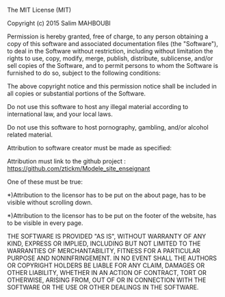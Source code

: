 The MIT License (MIT)

Copyright (c) 2015 Salim MAHBOUBI

Permission is hereby granted, free of charge, to any person obtaining a copy
of this software and associated documentation files (the "Software"), to deal
in the Software without restriction, including without limitation the rights
to use, copy, modify, merge, publish, distribute, sublicense, and/or sell
copies of the Software, and to permit persons to whom the Software is
furnished to do so, subject to the following conditions:

The above copyright notice and this permission notice shall be included in all
copies or substantial portions of the Software.

Do not use this software to host any illegal material according to international law, and your local laws.

Do not use this software to host pornography, gambling, and/or alcohol related material.

Attribution to software creator must be made as specified:

Attribution must link to the github project : https://github.com/ztickm/Modele_site_enseignant

One of these must be true:

*)Attribution to the licensor has to be put on the about page, has to be visible without scrolling down.

*)Attribution to the licensor has to be put on the footer of the website, has to be visible in every page.

THE SOFTWARE IS PROVIDED "AS IS", WITHOUT WARRANTY OF ANY KIND, EXPRESS OR
IMPLIED, INCLUDING BUT NOT LIMITED TO THE WARRANTIES OF MERCHANTABILITY,
FITNESS FOR A PARTICULAR PURPOSE AND NONINFRINGEMENT. IN NO EVENT SHALL THE
AUTHORS OR COPYRIGHT HOLDERS BE LIABLE FOR ANY CLAIM, DAMAGES OR OTHER
LIABILITY, WHETHER IN AN ACTION OF CONTRACT, TORT OR OTHERWISE, ARISING FROM,
OUT OF OR IN CONNECTION WITH THE SOFTWARE OR THE USE OR OTHER DEALINGS IN THE
SOFTWARE.
